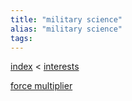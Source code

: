 ```yaml
---
title: "military science"
alias: "military science"
tags: 
---
```


[index](_index.md) < [interests](§-interests.md)

[force multiplier](¶-force-multiplier.md)